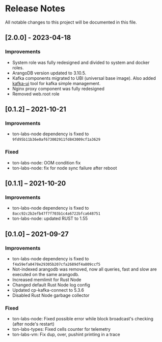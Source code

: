 # Release Notes

All notable changes to this project will be documented in this file.

## [2.0.0] - 2023-04-18

### Improvements

- System role was fully redesigned and divided to system and docker roles.
- ArangoDB version updated to 3.10.5.
- Kafka components migrated to UBI (universal base image). Also added [kafka-ui](https://github.com/provectus/kafka-ui) tool for kafka simple management.
- Nginx proxy component was fully redesigned
- Removed web.root role

## [0.1.2] – 2021-10-21

### Improvements

- ton-labs-node dependency is fixed to `9fd95b11b36e0af673002911fd843009cf1a3629`
  
### Fixed

- ton-labs-node: OOM condition fix
- ton-labs-node: fix for node sync failure after reboot

## [0.1.1] – 2021-10-20

### Improvements

- ton-labs-node dependency is fixed to `8acc92c2b2efb47f7f703b1c4a6722bfca648751`
- ton-labs-node: updated RUST to 1.55


## [0.1.0] – 2021-09-27

### Improvements

- ton-labs-node dependency is fixed to `f4a59efa0478e29305b207cfa2689df4a809ccf5`
- Not-indexed arangodb was removed, now all queries, fast and slow are executed on the same arangodb.
- Increased memlimit for Rust Node
- Changed default Rust Node log config
- Updated cp-kafka-connect to 5.3.6
- Disabled Rust Node garbage collector
  
### Fixed

- ton-labs-node: Fixed possible error while block broadcast's checking  (after node's restart)
- ton-labs-types: Fixed cells counter for telemetry
- ton-labs-vm: Fix dup, over, pushint printing in a trace
